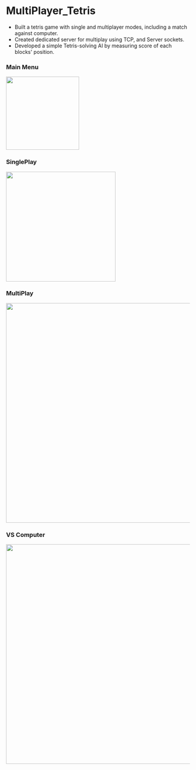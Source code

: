 # MultiPlayer_Tetris
- Built a tetris game with single and multiplayer modes, including a match against computer.
- Created dedicated server for multiplay using TCP, and Server sockets.
- Developed a simple Tetris-solving AI by measuring score of each blocks' position.

### Main Menu
  <p float="left">
  <img src="https://github.com/hjr0225/MultiPlayer_Tetris/assets/127460420/011fc8f2-54bd-47fb-9e61-4f6378726f7c" width="200">
</p>

  ### SinglePlay
  <p float="left">
  <img src="https://github.com/hjr0225/MultiPlayer_Tetris/assets/127460420/ba38a011-0522-40aa-b157-213a5a79d102" width="300">
  </p>

  ### MultiPlay
  <p float="left">
  <img src="https://github.com/hjr0225/MultiPlayer_Tetris/assets/127460420/c75e9854-21d5-49e7-bd26-4a0459a90ec1" width="600">
  </p>

  ### VS Computer
  <p float="left">
  <img src="https://github.com/hjr0225/MultiPlayer_Tetris/assets/127460420/3dc4b1b3-7929-4e30-b876-e39185050e01" width="600">
  </p>

